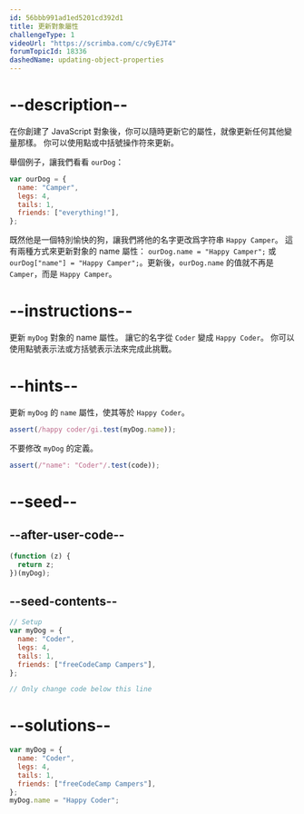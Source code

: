 ```yaml
---
id: 56bbb991ad1ed5201cd392d1
title: 更新對象屬性
challengeType: 1
videoUrl: "https://scrimba.com/c/c9yEJT4"
forumTopicId: 18336
dashedName: updating-object-properties
---
```


# --description--

在你創建了 JavaScript 對象後，你可以隨時更新它的屬性，就像更新任何其他變量那樣。 你可以使用點或中括號操作符來更新。

舉個例子，讓我們看看 `ourDog`：

```js
var ourDog = {
  name: "Camper",
  legs: 4,
  tails: 1,
  friends: ["everything!"],
};
```

既然他是一個特別愉快的狗，讓我們將他的名字更改爲字符串 `Happy Camper`。 這有兩種方式來更新對象的 name 屬性： `ourDog.name = "Happy Camper";` 或 `ourDog["name"] = "Happy Camper";`。更新後，`ourDog.name` 的值就不再是 `Camper`，而是 `Happy Camper`。

# --instructions--

更新 `myDog` 對象的 name 屬性。 讓它的名字從 `Coder` 變成 `Happy Coder`。 你可以使用點號表示法或方括號表示法來完成此挑戰。

# --hints--

更新 `myDog` 的 `name` 屬性，使其等於 `Happy Coder`。

```js
assert(/happy coder/gi.test(myDog.name));
```

不要修改 `myDog` 的定義。

```js
assert(/"name": "Coder"/.test(code));
```

# --seed--

## --after-user-code--

```js
(function (z) {
  return z;
})(myDog);
```

## --seed-contents--

```js
// Setup
var myDog = {
  name: "Coder",
  legs: 4,
  tails: 1,
  friends: ["freeCodeCamp Campers"],
};

// Only change code below this line
```

# --solutions--

```js
var myDog = {
  name: "Coder",
  legs: 4,
  tails: 1,
  friends: ["freeCodeCamp Campers"],
};
myDog.name = "Happy Coder";
```
